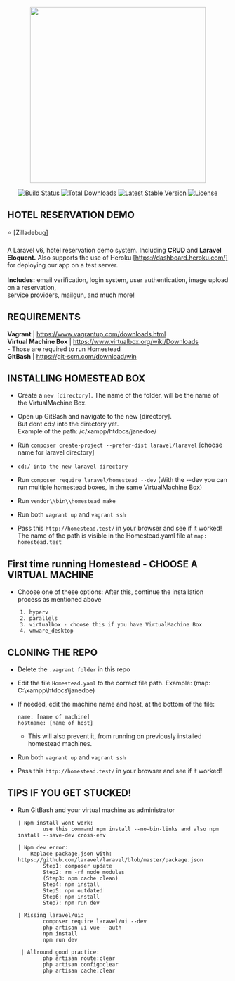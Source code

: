 <p align="center"><img src="https://res.cloudinary.com/dtfbvvkyp/image/upload/v1566331377/laravel-logolockup-cmyk-red.svg" width="400"></p>

<p align="center">
<a href="https://travis-ci.org/laravel/framework"><img src="https://travis-ci.org/laravel/framework.svg" alt="Build Status"></a>
<a href="https://packagist.org/packages/laravel/framework"><img src="https://poser.pugx.org/laravel/framework/d/total.svg" alt="Total Downloads"></a>
<a href="https://packagist.org/packages/laravel/framework"><img src="https://poser.pugx.org/laravel/framework/v/stable.svg" alt="Latest Stable Version"></a>
<a href="https://packagist.org/packages/laravel/framework"><img src="https://poser.pugx.org/laravel/framework/license.svg" alt="License"></a>
</p>

## HOTEL RESERVATION DEMO
:star:
[Zilladebug] <br/><br/> A Laravel v6, hotel reservation demo system. Including <b>CRUD</b> and <b>Laravel Eloquent.</b> 
Also supports the use of Heroku [https://dashboard.heroku.com/] for deploying our app on a test server. <br/>
<br/>
    <b>Includes:</b> email verification, login system, user authentication,
    image upload on a reservation, <br/>service providers, mailgun, and much more!

## REQUIREMENTS

<b>Vagrant</b> | https://www.vagrantup.com/downloads.html <br/>
<b>Virtual Machine Box</b> | https://www.virtualbox.org/wiki/Downloads <br/>
    - Those are required to run Homestead <br/>
<b>GitBash</b> | https://git-scm.com/download/win <br/>

## INSTALLING HOMESTEAD BOX 
- Create a `new [directory]`. The name of the folder, will be the 
  name of the VirtualMachine Box.
  
- Open up GitBash and navigate to the new [directory]. <br/> But dont cd:/ into the directory yet.
    <br/>Example of the path:
            /c/xampp/htdocs/janedoe/
            
- Run `composer create-project --prefer-dist laravel/laravel` [choose name for laravel directory]

- `cd:/ into the new laravel directory`

- Run `composer require laravel/homestead --dev` 
  (With the --dev you can run multiple homestead boxes, in the same VirtualMachine Box)
  
- Run `vendor\\bin\\homestead make`

- Run both `vagrant up` and `vagrant ssh`
- Pass this `http://homestead.test/` in your browser and see if it worked!
    <br/>The name of the path is visible in the Homestead.yaml file at `map: homestead.test`

## First time running Homestead - CHOOSE A VIRTUAL MACHINE 
- Choose one of these options:
  After this, continue the installation process as mentioned above
```
    1. hyperv
    2. parallels
    3. virtualbox - choose this if you have VirtualMachine Box
    4. vmware_desktop

```
## CLONING THE REPO
- Delete the `.vagrant folder` in this repo
- Edit the file `Homestead.yaml` to the correct file path.
    Example: (map: C:\xampp\htdocs\janedoe)
- If needed, edit the machine name and host, at the bottom of the file:<br/>
    ```
    name: [name of machine]
    hostname: [name of host]
    
    ```
    - This will also prevent it, from running on previously installed homestead machines.

- Run both `vagrant up` and `vagrant ssh`
- Pass this `http://homestead.test/` in your browser and see if it worked!   

## TIPS IF YOU GET STUCKED!
- Run GitBash and your virtual machine as administrator

    ```
    | Npm install wont work: 
            use this command npm install --no-bin-links and also npm install --save-dev cross-env
            
    | Npm dev error:
        Replace package.json with: https://github.com/laravel/laravel/blob/master/package.json
            Step1: composer update
            Step2: rm -rf node_modules
            (Step3: npm cache clean)
            Step4: npm install
            Step5: npm outdated
            Step6: npm install
            Step7: npm run dev
            
    | Missing laravel/ui: 
            composer require laravel/ui --dev
            php artisan ui vue --auth 
            npm install 
            npm run dev
            
     | Allround good practice:
            php artisan route:clear
	        php artisan config:clear
	        php artisan cache:clear
         
    ```
